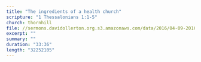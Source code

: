 ```yaml
---
title: "The ingredients of a health church"
scripture: "1 Thessalonians 1:1-5"
church: thornhill
file: //sermons.davidollerton.org.s3.amazonaws.com/data/2016/04-09-2016.mp3
excerpt: ""
summary: ""
duration: "33:36"
length: "32252105"
---
```

